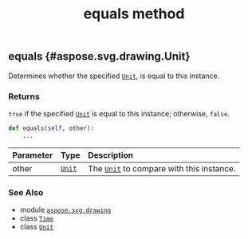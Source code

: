 ﻿---
title: equals method
second_title: Aspose.SVG for Python via .NET API References
description: 
type: docs
weight: 30
url: /python-net/aspose.svg.drawing/time/equals/
is_root: false
---

## equals {#aspose.svg.drawing.Unit}

Determines whether the specified [`Unit`](/svg/python-net/aspose.svg.drawing/unit), is equal to this instance.


### Returns 


`true` if the specified [`Unit`](/svg/python-net/aspose.svg.drawing/unit) is equal to this instance; otherwise, `false`.


```python
def equals(self, other):
    ...
```


| Parameter | Type | Description |
| :- | :- | :- |
| other | [`Unit`](/svg/python-net/aspose.svg.drawing/unit) | The [`Unit`](/svg/python-net/aspose.svg.drawing/unit) to compare with this instance. |



### See Also
* module [`aspose.svg.drawing`](../../)
* class [`Time`](/svg/python-net/aspose.svg.drawing/time)
* class [`Unit`](/svg/python-net/aspose.svg.drawing/unit)
